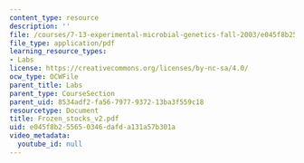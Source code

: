 ```yaml
---
content_type: resource
description: ''
file: /courses/7-13-experimental-microbial-genetics-fall-2003/e045f8b255650346dafda131a57b301a_Frozen_stocks_v2.pdf
file_type: application/pdf
learning_resource_types:
- Labs
license: https://creativecommons.org/licenses/by-nc-sa/4.0/
ocw_type: OCWFile
parent_title: Labs
parent_type: CourseSection
parent_uid: 8534adf2-fa56-7977-9372-13ba3f559c18
resourcetype: Document
title: Frozen_stocks_v2.pdf
uid: e045f8b2-5565-0346-dafd-a131a57b301a
video_metadata:
  youtube_id: null
---
```

